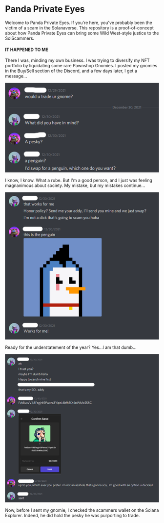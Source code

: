 # Panda Private Eyes

Welcome to Panda Private Eyes. If you're here, you've probably been the victim of a scam in the Solanaverse. This repository is a proof-of-concept about how Panda Private Eyes can bring some Wild West-style justice to the SolScammers.  

#### IT HAPPENED TO ME  
There I was, minding my own business. I was trying to diversify my NFT portfolio by liquidating some rare Pawnshop Gnomies. I posted my gnomies in the Buy/Sell section of the Discord, and a few days later, I get a message...

![Chat_Log_1](images/Chat_1.png)

I know, I know. What a rube. But I'm a good person, and I just was feeling magnanimous about society. My mistake, but my mistakes continue...  

![Chat_Log_2](images/Chat_2.png)

Ready for the understatement of the year? Yes...I am that dumb...

![Chat_Log_3](images/Chat_3.png)

Now, before I sent my gnomie, I checked the scammers wallet on the Solana Explorer. Indeed, he did hold the pesky he was purporting to trade.  
